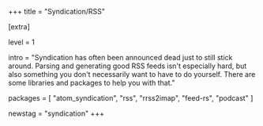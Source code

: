 +++
title = "Syndication/RSS"

[extra]

level = 1

intro = "Syndication has often been announced dead just to still stick around. Parsing and generating good RSS feeds isn't especially hard, but also something you don't necessarily want to have to do yourself. There are some libraries and packages to help you with that."

packages = [
  "atom_syndication",
  "rss",
  "rrss2imap",
  "feed-rs",
  "podcast"
]

newstag = "syndication"
+++
